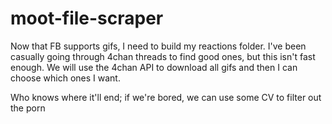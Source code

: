 # moot-file-scraper

Now that FB supports gifs, I need to build my reactions folder. I've been casually going through 4chan threads to find good ones, but this isn't fast enough. We will use the 4chan API to download all gifs and then I can choose which ones I want.

Who knows where it'll end; if we're bored, we can use some CV to filter out the porn

